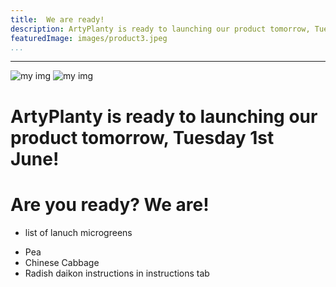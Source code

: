 ```yaml
---
title:  We are ready! 
description: ArtyPlanty is ready to launching our product tomorrow, Tuesday 1st June! 
featuredImage: images/product3.jpeg
...
```

---
![my img](/product1.jpeg)
![my img](/product2.jpeg)

# ArtyPlanty is ready to launching our product tomorrow, Tuesday 1st June! 
# Are you ready? We are!
* list of lanuch microgreens
- Pea
- Chinese Cabbage
- Radish daikon
instructions in instructions tab